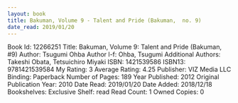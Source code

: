 ```yaml
---
layout: book
title: Bakuman, Volume 9 - Talent and Pride (Bakuman,  no. 9)
date_read: 2019/01/20
---
```


Book Id: 12266251
Title: Bakuman, Volume 9: Talent and Pride (Bakuman, #9)
Author: Tsugumi Ohba
Author l-f: Ohba, Tsugumi
Additional Authors: Takeshi Obata, Tetsuichiro Miyaki
ISBN: 1421539586
ISBN13: 9781421539584
My Rating: 3
Average Rating: 4.25
Publisher: VIZ Media LLC
Binding: Paperback
Number of Pages: 189
Year Published: 2012
Original Publication Year: 2010
Date Read: 2019/01/20
Date Added: 2018/12/18
Bookshelves: 
Exclusive Shelf: read
Read Count: 1
Owned Copies: 0

